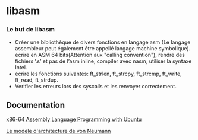 # libasm

### Le but de libasm

- Créer une bibliothèque de divers fonctions en langage asm (Le langage assembleur peut également être appellé langage machine symbolique).  écrire en ASM 64 bits(Attention aux "calling convention"), rendre des fichiers ’.s’ et pas de l’asm inline, compiler avec nasm, utiliser la syntaxe Intel.
- écrire les fonctions suivantes: ft_strlen, ft_strcpy, ft_strcmp, ft_write, ft_read, ft_strdup.
- Verifier les erreurs lors des syscalls et les renvoyer correctement.

## Documentation

[x86-64 Assembly Language Programming with Ubuntu](https://github.com/raphifou15/libasm/blob/main/assembly64.pdf)

[Le modèle d'architecture de von Neumann](https://interstices.info/le-modele-darchitecture-de-von-neumann/)

